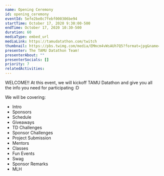 ```yaml
---
name: Opening Ceremony
id: opening_ceremony
eventId: 5efe2be0c7febf000306be94
startTime: October 17, 2020 9:30:00-500
endTime: October 17, 2020 10:30-500
duration: 60
mediaType: embed_url
mediaLink: https://tamudatathon.com/twitch
thumbnail: https://pbs.twimg.com/media/EMmcm4vWsAUh7Q5?format=jpg&name=large
presenter: The TAMU Datathon Team!
presenterAbout: ""
presenterSocials: []
priority: 7
relatedActivities:
---
```


WELCOME!! At this event, we will kickoff TAMU Datathon and give you all the info you need for participating :D 

We will be covering:
- Intro
- Sponsors
- Schedule
- Giveaways
- TD Challenges
- Sponsor Challenges
- Project Submission
- Mentors
- Classes
- Fun Events
- Swag
- Sponsor Remarks
- MLH
